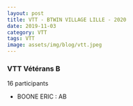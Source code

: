 ```yaml
---
layout: post
title: VTT - BTWIN VILLAGE LILLE - 2020
date: 2019-11-03
category: VTT
tags: VTT
image: assets/img/blog/vtt.jpeg
---
```


### VTT Vétérans B
16 participants
- BOONE ERIC : AB
